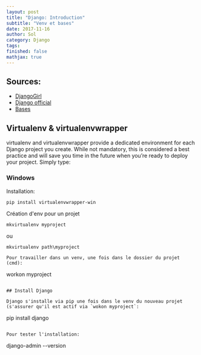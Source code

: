 ```yaml
---
layout: post
title: "Django: Introduction"
subtitle: "Venv et bases"
date: 2017-11-16
author: Sol
category: Django
tags: 
finished: false
mathjax: true
---
```


## Sources:

* [DjangoGirl](https://tutorial.djangogirls.org/en/django_installation/)
* [Django official](https://docs.djangoproject.com/en/1.11/howto/windows/)
* [Bases](https://docs.djangoproject.com/en/1.11/intro/tutorial01/)

## Virtualenv & virtualenvwrapper

virtualenv and virtualenvwrapper provide a dedicated environment for each Django project you create. While not mandatory, this is considered a best practice and will save you time in the future when you’re ready to deploy your project. Simply type:

### Windows

Installation:

```
pip install virtualenvwrapper-win
```

Création d'env pour un projet

```
mkvirtualenv myproject
```
ou
```
mkvirtualenv path\myproject

Pour travailler dans un venv, une fois dans le dossier du projet (cmd):

```
workon myproject
```

## Install Django

Django s'installe via pip une fois dans le venv du nouveau projet (s'assurer qu'il est actif via `wokon myproject`:

```
pip install django
```

Pour tester l'installation:

```
django-admin --version
```


